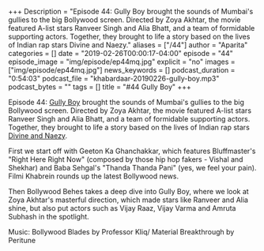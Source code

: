 +++
Description = "Episode 44: Gully Boy brought the sounds of Mumbai's gullies to the big Bollywood screen. Directed by Zoya Akhtar, the movie featured A-list stars Ranveer Singh and Alia Bhatt, and a team of formidable supporting actors. Together, they brought to life a story based on the lives of Indian rap stars Divine and Naezy."
aliases = ["/44"]
author = "Aparita"
categories = []
date = "2019-02-26T00:00:17-04:00"
episode = "44"
episode_image = "img/episode/ep44mq.jpg"
explicit = "no"
images = ["img/episode/ep44mq.jpg"]
news_keywords = []
podcast_duration = "0:54:03"
podcast_file = "khabardaar-20190226-gully-boy.mp3"
podcast_bytes = ""
tags = []
title = "#44 Gully Boy"
+++

Episode 44: [Gully Boy](https://www.youtube.com/watch?v=JfbxcD6biOk) brought the sounds of Mumbai's gullies to the big Bollywood screen. Directed by Zoya Akhtar, the movie featured A-list stars Ranveer Singh and Alia Bhatt, and a team of formidable supporting actors. Together, they brought to life a story based on the lives of Indian rap stars [Divine and Naezy](https://www.youtube.com/watch?v=1bK5dzwhu-I).

First we start off with Geeton Ka Ghanchakkar, which features Bluffmaster's "Right Here Right Now" (composed by those hip hop fakers - Vishal and Shekhar) and Baba Sehgal's "Thanda Thanda Pani" (yes, we feel your pain). Filmi Khabrein rounds up the latest Bollywood news. 

Then Bollywood Behes takes a deep dive into Gully Boy, where we look at Zoya Akhtar's masterful direction, which made stars like Ranveer and Alia shine, but also put actors such as Vijay Raaz, Vijay Varma and Amruta Subhash in the spotlight.

Music: Bollywood Blades by Professor Kliq/ Material Breakthrough by Peritune
